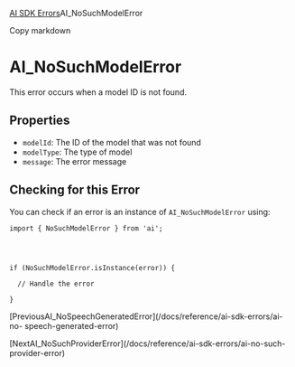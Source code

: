 [AI SDK Errors](/docs/reference/ai-sdk-errors)AI_NoSuchModelError

Copy markdown

# AI_NoSuchModelError

This error occurs when a model ID is not found.

## Properties

  * `modelId`: The ID of the model that was not found
  * `modelType`: The type of model
  * `message`: The error message

## Checking for this Error

You can check if an error is an instance of `AI_NoSuchModelError` using:

    
    
    import { NoSuchModelError } from 'ai';
    
    
    
    
    if (NoSuchModelError.isInstance(error)) {
    
      // Handle the error
    
    }

[PreviousAI_NoSpeechGeneratedError](/docs/reference/ai-sdk-errors/ai-no-
speech-generated-error)

[NextAI_NoSuchProviderError](/docs/reference/ai-sdk-errors/ai-no-such-
provider-error)

